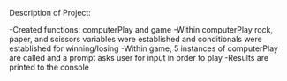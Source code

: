 Description of Project:

-Created functions: computerPlay and game
-Within computerPlay rock, paper, and scissors variables were established and conditionals were established for winning/losing
-Within game, 5 instances of computerPlay are called and a prompt asks user for input in order to play
-Results are printed to the console
